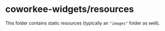 # coworkee-widgets/resources

This folder contains static resources (typically an `"images"` folder as well).
